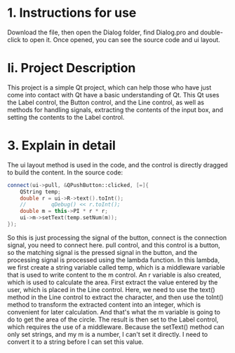 # 1. Instructions for use
Download the file, then open the Dialog folder, find Dialog.pro and double-click to open it. Once opened, you can see the source code and ui layout.

# Ii. Project Description
This project is a simple Qt project, which can help those who have just come into contact with Qt have a basic understanding of Qt. This Qt uses the Label control, the Button control, and the Line control, as well as methods for handling signals, extracting the contents of the input box, and setting the contents to the Label control.

# 3. Explain in detail

The ui layout method is used in the code, and the control is directly dragged to build the content. In the source code:
```c++
connect(ui->pull, &QPushButton::clicked, [=]{
    QString temp;
    double r = ui->R->text().toInt();
    //        qDebug() << r.toInt();
    double m = this->PI * r * r;
    ui->m->setText(temp.setNum(m));
});
```
So this is just processing the signal of the button, connect is the connection signal, you need to connect here. pull control, and this control is a button, so the matching signal is the pressed signal in the button, and the processing signal is processed using the lambda function. In this lambda, we first create a string variable called temp, which is a middleware variable that is used to write content to the m control. An r variable is also created, which is used to calculate the area. First extract the value entered by the user, which is placed in the Line control. Here, we need to use the text() method in the Line control to extract the character, and then use the toInt() method to transform the extracted content into an integer, which is convenient for later calculation. And that's what the m variable is going to do to get the area of the circle. The result is then set to the Label control, which requires the use of a middleware. Because the setText() method can only set strings, and my m is a number, I can't set it directly. I need to convert it to a string before I can set this value.
